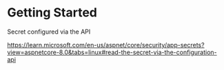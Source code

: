 # Getting Started

Secret configured via the API

https://learn.microsoft.com/en-us/aspnet/core/security/app-secrets?view=aspnetcore-8.0&tabs=linux#read-the-secret-via-the-configuration-api

